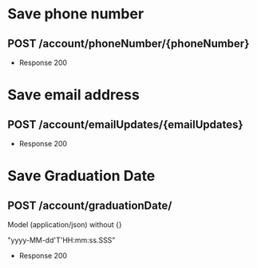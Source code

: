 # Save phone number 
## POST /account/phoneNumber/{phoneNumber}
+ Response 200

# Save email address
## POST /account/emailUpdates/{emailUpdates}
+ Response 200

# Save Graduation Date
## POST /account/graduationDate/
Model (application/json) without {}

"yyyy-MM-dd'T'HH:mm:ss.SSS"
  
+ Response 200 